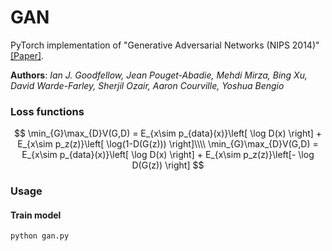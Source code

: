 # GAN

PyTorch implementation of "Generative Adversarial Networks (NIPS 2014)" [[Paper]](https://arxiv.org/abs/1406.2661).

**Authors**: _Ian J. Goodfellow, Jean Pouget-Abadie, Mehdi Mirza, Bing Xu, David Warde-Farley, Sherjil Ozair, Aaron Courville, Yoshua Bengio_


### Loss functions

$$
\min_{G}\max_{D}V(G,D) = E_{x\sim p_{data}(x)}\left[ \log D(x) \right] + E_{x\sim p_z(z)}\left[ \log(1-D(G(z))) \right]\\\\
\min_{G}\max_{D}V(G,D) = E_{x\sim p_{data}(x)}\left[ \log D(x) \right] + E_{x\sim p_z(z)}\left[- \log D(G(z)) \right]
$$

### Usage

#### Train model

```bash
python gan.py
```

